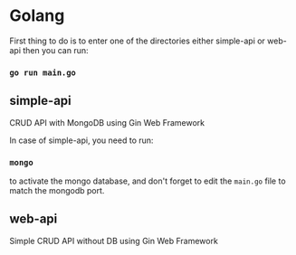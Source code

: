 # Golang
First thing to do is to enter one of the directories either simple-api or web-api then you can run:
### `go run main.go`

## simple-api
CRUD API with MongoDB using Gin Web Framework

In case of simple-api, you need to run:
### `mongo`
to activate the mongo database, and don't forget to edit the `main.go` file to match the mongodb port.
## web-api
Simple CRUD API without DB using Gin Web Framework
